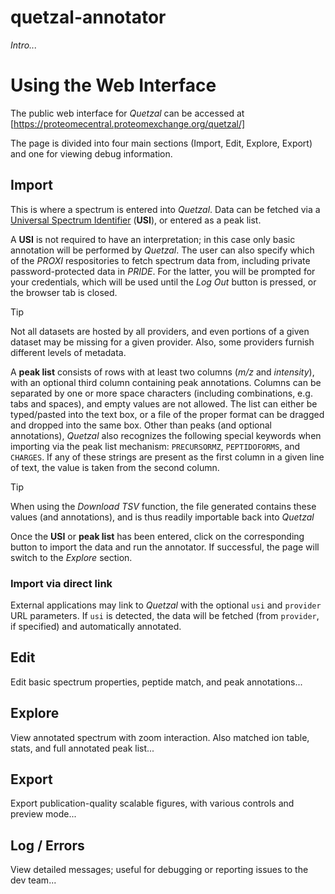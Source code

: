# quetzal-annotator
*Intro...*

# Using the Web Interface
The public web interface for *Quetzal* can be accessed at [https://proteomecentral.proteomexchange.org/quetzal/]

The page is divided into four main sections (Import, Edit, Explore, Export) and one for viewing debug information.

## Import
This is where a spectrum is entered into *Quetzal*.  Data can be fetched via a [Universal Spectrum Identifier](https://www.psidev.info/usi) (**USI**), or entered as a peak list.

A **USI** is not required to have an interpretation; in this case only basic annotation will be performed by *Quetzal*. The user can also specify which of the *PROXI* respositories to fetch spectrum data from, including private password-protected data in *PRIDE*.  For the latter, you will be prompted for your credentials, which will be used until the *Log Out* button is pressed, or the browser tab is closed.
>[!TIP]
>Not all datasets are hosted by all providers, and even portions of a given dataset may be missing for a given provider.
>Also, some providers furnish different levels of metadata.

A **peak list** consists of rows with at least two columns (*m/z* and *intensity*), with an optional third column containing peak annotations.  Columns can be separated by one or more space characters (including combinations, e.g. tabs and spaces), and empty values are not allowed. The list can either be typed/pasted into the text box, or a file of the proper format can be dragged and dropped into the same box.
Other than peaks (and optional annotations), *Quetzal* also recognizes the following special keywords when importing via the peak list mechanism: `PRECURSORMZ`, `PEPTIDOFORMS`, and `CHARGES`.  If any of these strings are present as the first column in a given line of text, the value is taken from the second column.
>[!TIP]
>When using the *Download TSV* function, the file generated contains these values (and annotations), and is thus readily importable back into *Quetzal*

Once the **USI** or **peak list** has been entered, click on the corresponding button to import the data and run the annotator. If successful, the page will switch to the *Explore* section.

### Import via direct link
External applications may link to *Quetzal* with the optional `usi` and `provider` URL parameters. If `usi` is detected, the data will be fetched (from `provider`, if specified) and automatically annotated.

## Edit
Edit basic spectrum properties, peptide match, and peak annotations...

## Explore
View annotated spectrum with zoom interaction.  Also matched ion table, stats, and full annotated peak list...

## Export
Export publication-quality scalable figures, with various controls and preview mode...

## Log / Errors
View detailed messages; useful for debugging or reporting issues to the dev team...
